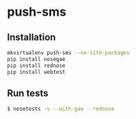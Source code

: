 push-sms
========

Installation
--------------
``` bash
mkvirtualenv push-sms --no-site-packages
pip install nosegae
pip install rednose
pip install webtest
```

Run tests
--------------
``` bash
$ nosetests -v --with-gae --rednose 
```

